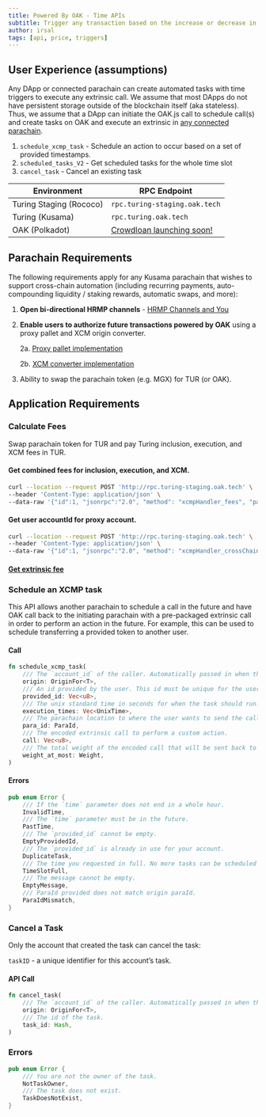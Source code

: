 ```yaml
---
title: Powered By OAK - Time APIs
subtitle: Trigger any transaction based on the increase or decrease in value change of any numerical data (e.g. price).
author: irsal
tags: [api, price, triggers]
---
```


## User Experience (assumptions)

Any DApp or connected parachain can create automated tasks with time triggers to execute any extrinsic call. We assume that most DApps do not have persistent storage outside of the blockchain itself (aka stateless). Thus, we assume that a DApp can initiate the OAK.js call to schedule call(s) and create tasks on OAK and execute an extrinsic in [any connected parachain](https://dotsama-channels.vercel.app/#/).

1. `schedule_xcmp_task` - Schedule an action to occur based on a set of provided timestamps.
2. `scheduled_tasks_V2` - Get scheduled tasks for the whole time slot
3. `cancel_task` - Cancel an existing task

| Environment             | RPC Endpoint                                                 |
| ----------------------- | ------------------------------------------------------------ |
| Turing Staging (Rococo) | `rpc.turing-staging.oak.tech`                                |
| Turing (Kusama)         | `rpc.turing.oak.tech`                                        |
| OAK (Polkadot)          | [Crowdloan launching soon!](https://oak.tech/oak/crowdloan/) |

## Parachain Requirements
The following requirements apply for any Kusama parachain that wishes to support cross-chain automation (including recurring payments, auto-compounding liquidity / staking rewards, automatic swaps, and more):

1. **Open bi-directional HRMP channels** - [HRMP Channels and You](https://github.com/OAK-Foundation/OAK-blockchain/wiki/HRMP-Channels-and-You)
2. **Enable users to authorize future transactions powered by OAK** using a proxy pallet and XCM origin converter.
    
    2a. [Proxy pallet implementation](https://github.com/OAK-Foundation/substrate-parachain-template/pull/12)
    
    2b. [XCM converter implementation](https://github.com/OAK-Foundation/substrate-parachain-template/pull/14)

3. Ability to swap the parachain token (e.g. MGX) for TUR (or OAK).

## Application Requirements
### Calculate Fees
Swap parachain token for TUR and pay Turing inclusion, execution, and XCM fees in TUR.

#### Get combined fees for inclusion, execution, and XCM.

```bash
curl --location --request POST 'http://rpc.turing-staging.oak.tech' \
--header 'Content-Type: application/json' \
--data-raw '{"id":1, "jsonrpc":"2.0", "method": "xcmpHandler_fees", "params": ["{{encoded_call}}"]}' \
```

#### Get user accountId for proxy account.

```bash
curl --location --request POST 'http://rpc.turing-staging.oak.tech' \
--header 'Content-Type: application/json' \
--data-raw '{"id":1, "jsonrpc":"2.0", "method": "xcmpHandler_crossChainAccount", "params": ["{{accountId32}}"]}' \
```

#### [Get extrinsic fee](https://polkadot.js.org/docs/api/cookbook/tx/#how-do-i-estimate-the-transaction-fees)

### Schedule an XCMP task
This API allows another parachain to schedule a call in the future and have OAK call back to the initiating parachain with a pre-packaged extrinsic call in order to perform an action in the future. For example, this can be used to schedule transferring a provided token to another user. 

#### Call
```rust
fn schedule_xcmp_task(
    /// The `account_id` of the caller. Automatically passed in when the transaction is signed.
    origin: OriginFor<T>,
    /// An id provided by the user. This id must be unique for the user.
    provided_id: Vec<u8>,
    /// The unix standard time in seconds for when the task should run. You can insert up to 24 reoccurances.
    execution_times: Vec<UnixTime>,
    /// The parachain location to where the user wants to send the call back
    para_id: ParaId,
    /// The encoded extrinsic call to perform a custom action.
    call: Vec<u8>,
    /// The total weight of the encoded call that will be sent back to the parachain.
    weight_at_most: Weight,
)
```

#### Errors
```rust
pub enum Error {
    /// If the `time` parameter does not end in a whole hour.
    InvalidTime,
    /// The `time` parameter must be in the future.
    PastTime,
    /// The `provided_id` cannot be empty.
    EmptyProvidedId,
    /// The `provided_id` is already in use for your account.
    DuplicateTask,
    /// The time you requested in full. No more tasks can be scheduled for this time.
    TimeSlotFull,
    /// The message cannot be empty.
    EmptyMessage,
    /// ParaId provided does not match origin paraId.
    ParaIdMismatch,
}
```

### Cancel a Task
Only the account that created the task can cancel the task:

`taskID` - a unique identifier for this account’s task.

#### API Call
```rust
fn cancel_task(
    /// The `account_id` of the caller. Automatically passed in when the transaction is signed.
    origin: OriginFor<T>, 
    /// The id of the task.
    task_id: Hash,
)
```

### Errors
```rust
pub enum Error {
    /// You are not the owner of the task.
    NotTaskOwner,
    /// The task does not exist.
    TaskDoesNotExist,
}
```

